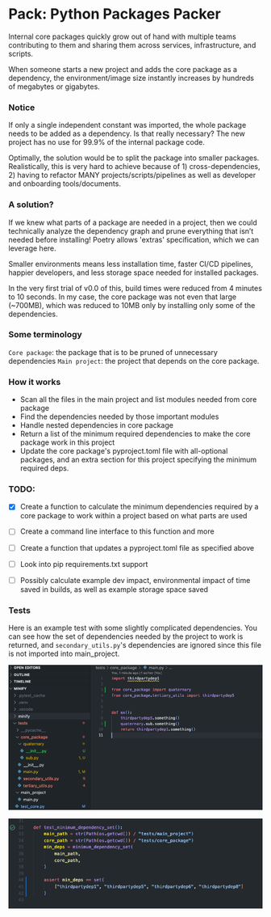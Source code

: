 # Pack: Python Packages Packer

Internal core packages quickly grow out of hand with multiple teams contributing to them and sharing them across services, infrastructure, and scripts.

When someone starts a new project and adds the core package as a dependency, the environment/image size instantly increases by hundreds of megabytes or gigabytes.



### Notice 

If only a single independent constant was imported, the whole package needs to be added as a dependency. Is that really necessary? The new project has no use for 99.9% of the internal package code.

Optimally, the solution would be to split the package into smaller packages. Realistically, this is very hard to achieve because of 1) cross-dependencies, 2) having to refactor MANY projects/scripts/pipelines as well as developer and onboarding tools/documents.



### A solution?

If we knew what parts of a package are needed in a project, then we could technically analyze the dependency graph and prune everything that isn’t needed before installing! Poetry allows 'extras' specification, which we can leverage here.

Smaller environments means less installation time, faster CI/CD pipelines, happier developers, and less storage space needed for installed packages.

In the very first trial of v0.0 of this, build times were reduced from 4 minutes to 10 seconds. In my case, the core package was not even that large (~700MB), which was reduced to 10MB only by installing only some of the dependencies.


### Some terminology
`Core package`: the package that is to be pruned of unnecessary dependencies
`Main project`: the project that depends on the core package.

### How it works
- Scan all the files in the main project and list modules needed from core package
- Find the dependencies needed by those important modules
- Handle nested dependencies in core package
- Return a list of the minimum required dependencies to make the core package work in this project
- Update the core package's pyproject.toml file with all-optional packages, and an extra section for this project specifying the minimum required deps.


### TODO:

- [x] Create a function to calculate the minimum dependencies required by a core package to work within a project based on what parts are used

- [ ] Create a command line interface to this function and more

- [ ] Create a function that updates a pyproject.toml file as specified above

- [ ] Look into pip requirements.txt support

- [ ] Possibly calculate example dev impact, environmental impact of time saved in builds, as well as example storage space saved


### Tests
Here is an example test with some slightly complicated dependencies. You can see how the set of dependencies needed by the project to work is returned, and `secondary_utils.py`'s dependencies are ignored since this file is not imported into main_project.

![](docs/2022-07-05-23-17-53.png)

![](docs/2022-07-05-23-35-01.png)